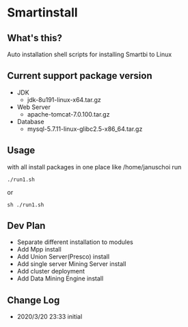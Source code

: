 # Smartinstall

## What's this?

Auto installation shell scripts for installing Smartbi to Linux

## Current support package version

- JDK
  - jdk-8u191-linux-x64.tar.gz
- Web Server
  - apache-tomcat-7.0.100.tar.gz
- Database
  - mysql-5.7.11-linux-glibc2.5-x86_64.tar.gz

## Usage

with all install packages in one place like /home/januschoi run
```
./run1.sh
```
or
```
sh ./run1.sh
```

## Dev Plan

- Separate different installation to modules 
- Add Mpp install
- Add Union Server(Presco) install
- Add single server Mining Server install
- Add cluster deployment
- Add Data Mining Engine install

## Change Log
- 2020/3/20 23:33 initial
